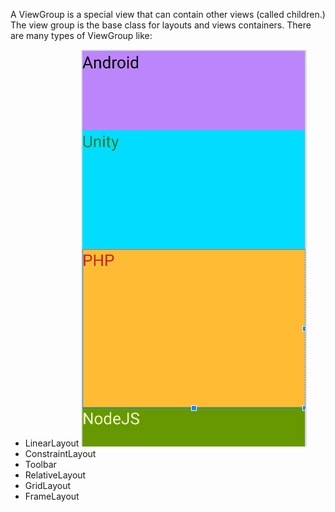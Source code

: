 A ViewGroup is a special view that can contain other views (called children.) The view group is the base class for layouts and views containers.
There are many types of ViewGroup like:
- LinearLayout
![LinearLayout_01.png](./assets/LinearLayout_01.png)
- ConstraintLayout
- Toolbar
- RelativeLayout
- GridLayout
- FrameLayout